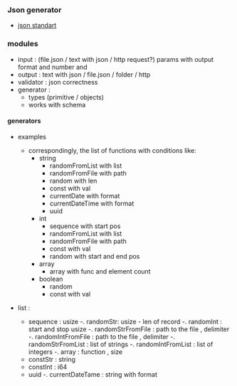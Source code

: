 ### Json generator

 - [json standart](https://www.json.org/json-en.html)
 
### modules
- input : (file.json / text with json / http request?) params with output format and number and 
- output : text with json / file.json / folder / http 
- validator : json correctness
- generator :  
    - types (primitive / objects)
    - works with schema  
    
#### generators
- examples  
    - correspondingly, the list of functions with conditions like:
        - string
            - randomFromList with list
            - randomFromFile with path
            - random with len
            - const with val
            - currentDate with format
            - currentDateTime with format
            - uuid
        - int 
            - sequence with start pos
            - randomFromList with list
            - randomFromFile with path
            - const with val
            - random with start and end pos
        - array
            - array with func and element count 
        - boolean
            - random
            - const with val     
            
- list :
    - sequence : usize
    -. randomStr: usize - len of record
    -. randomInt : start and stop usize
    -. randomStrFromFile : path to the file , delimiter
    -. randomIntFromFile : path to the file , delimiter
    -. randomStrFromList : list of strings
    -. randomIntFromList : list of integers
    -. array : function , size
    - constStr : string 
    - constInt : i64 
    - uuid 
    -. currentDateTame : string with format
    